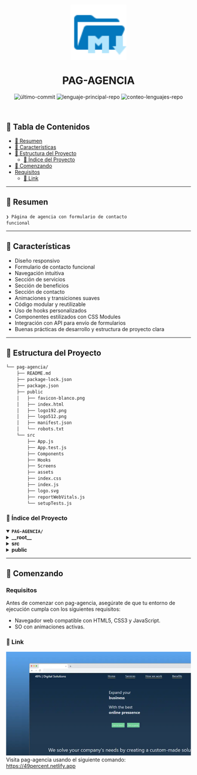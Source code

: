<p align="center">
    <img src="https://raw.githubusercontent.com/PKief/vscode-material-icon-theme/ec559a9f6bfd399b82bb44393651661b08aaf7ba/icons/folder-markdown-open.svg" align="center" width="30%">
</p>
<p align="center"><h1 align="center">PAG-AGENCIA</h1></p>
<p align="center">
</p>
<p align="center">
    <img src="https://img.shields.io/github/last-commit/fergone03/pag-agencia?style=default&logo=git&logoColor=white&color=223951" alt="último-commit">
    <img src="https://img.shields.io/github/languages/top/fergone03/pag-agencia?style=default&color=223951" alt="lenguaje-principal-repo">
    <img src="https://img.shields.io/github/languages/count/fergone03/pag-agencia?style=default&color=223951" alt="conteo-lenguajes-repo">
</p>
<br>

## 🔗 Tabla de Contenidos

- [📍 Resumen](#-resumen)
- [👾 Características](#-características)
- [📁 Estructura del Proyecto](#-estructura-del-proyecto)
  - [📂 Índice del Proyecto](#-índice-del-proyecto)
- [🚀 Comenzando](#-comenzando)
- [Requisitos](#requisitos)
  - [🤖 Link](#-link)

---

## 📍 Resumen

<code>❯ Página de agencia con formulario de contacto funcional</code> 

---

## 👾 Características

- Diseño responsivo
- Formulario de contacto funcional
- Navegación intuitiva
- Sección de servicios
- Sección de beneficios
- Sección de contacto
- Animaciones y transiciones suaves
- Código modular y reutilizable
- Uso de hooks personalizados
- Componentes estilizados con CSS Modules
- Integración con API para envío de formularios
- Buenas prácticas de desarrollo y estructura de proyecto clara

---

## 📁 Estructura del Proyecto

```sh
└── pag-agencia/
    ├── README.md
    ├── package-lock.json
    ├── package.json
    ├── public
    │   ├── favicon-blanco.png
    │   ├── index.html
    │   ├── logo192.png
    │   ├── logo512.png
    │   ├── manifest.json
    │   └── robots.txt
    └── src
        ├── App.js
        ├── App.test.js
        ├── Components
        ├── Hooks
        ├── Screens
        ├── assets
        ├── index.css
        ├── index.js
        ├── logo.svg
        ├── reportWebVitals.js
        └── setupTests.js
```


### 📂 Índice del Proyecto
<details open>
    <summary><b><code>PAG-AGENCIA/</code></b></summary>
    <details> <!-- __root__ Submodule -->
        <summary><b>__root__</b></summary>
        <blockquote>
            <table>
            <tr>
                <td><b><a href='https://github.com/fergone03/pag-agencia/blob/master/package-lock.json'>package-lock.json</a></b></td>
                <td><code>Archivo de bloqueo de dependencias</code></td>
            </tr>
            <tr>
                <td><b><a href='https://github.com/fergone03/pag-agencia/blob/master/package.json'>package.json</a></b></td>
                <td><code>Archivo de configuración del proyecto</code></td>
            </tr>
            </table>
        </blockquote>
    </details>
    <details> <!-- src Submodule -->
        <summary><b>src</b></summary>
        <blockquote>
            <table>
            <tr>
                <td><b><a href='https://github.com/fergone03/pag-agencia/blob/master/src/index.css'>index.css</a></b></td>
                <td><code>Estilos globales de la aplicación</code></td>
            </tr>
            <tr>
                <td><b><a href='https://github.com/fergone03/pag-agencia/blob/master/src/App.test.js'>App.test.js</a></b></td>
                <td><code>Pruebas unitarias para App</code></td>
            </tr>
            <tr>
                <td><b><a href='https://github.com/fergone03/pag-agencia/blob/master/src/setupTests.js'>setupTests.js</a></b></td>
                <td><code>Configuración de pruebas</code></td>
            </tr>
            <tr>
                <td><b><a href='https://github.com/fergone03/pag-agencia/blob/master/src/App.js'>App.js</a></b></td>
                <td><code>Componente principal de la aplicación</code></td>
            </tr>
            <tr>
                <td><b><a href='https://github.com/fergone03/pag-agencia/blob/master/src/reportWebVitals.js'>reportWebVitals.js</a></b></td>
                <td><code>Reporte de métricas de rendimiento</code></td>
            </tr>
            <tr>
                <td><b><a href='https://github.com/fergone03/pag-agencia/blob/master/src/index.js'>index.js</a></b></td>
                <td><code>Punto de entrada de la aplicación</code></td>
            </tr>
            </table>
            <details>
                <summary><b>Componentes</b></summary>
                <blockquote>
                    <table>
                    <tr>
                        <td><b><a href='https://github.com/fergone03/pag-agencia/blob/master/src/Components/Step.js'>Step.js</a></b></td>
                        <td><code>Componente de paso</code></td>
                    </tr>
                    <tr>
                        <td><b><a href='https://github.com/fergone03/pag-agencia/blob/master/src/Components/NavBar.js'>NavBar.js</a></b></td>
                        <td><code>Componente de barra de navegación</code></td>
                    </tr>
                    <tr>
                        <td><b><a href='https://github.com/fergone03/pag-agencia/blob/master/src/Components/NavBar.module.css'>NavBar.module.css</a></b></td>
                        <td><code>Estilos para NavBar</code></td>
                    </tr>
                    <tr>
                        <td><b><a href='https://github.com/fergone03/pag-agencia/blob/master/src/Components/Step.module.css'>Step.module.css</a></b></td>
                        <td><code>Estilos para Step</code></td>
                    </tr>
                    </table>
                </blockquote>
            </details>
            <details>
                <summary><b>Hooks</b></summary>
                <blockquote>
                    <table>
                    <tr>
                        <td><b><a href='https://github.com/fergone03/pag-agencia/blob/master/src/Hooks/scrollPosition.js'>scrollPosition.js</a></b></td>
                        <td><code>Hook para posición de scroll</code></td>
                    </tr>
                    </table>
                </blockquote>
            </details>
            <details>
                <summary><b>Pantallas</b></summary>
                <blockquote>
                    <table>
                    <tr>
                        <td><b><a href='https://github.com/fergone03/pag-agencia/blob/master/src/Screens/Home.module.css'>Home.module.css</a></b></td>
                        <td><code>Estilos para Home</code></td>
                    </tr>
                    <tr>
                        <td><b><a href='https://github.com/fergone03/pag-agencia/blob/master/src/Screens/Benefits.js'>Benefits.js</a></b></td>
                        <td><code>Componente de beneficios</code></td>
                    </tr>
                    <tr>
                        <td><b><a href='https://github.com/fergone03/pag-agencia/blob/master/src/Screens/Contact.js'>Contact.js</a></b></td>
                        <td><code>Componente de contacto</code></td>
                    </tr>
                    <tr>
                        <td><b><a href='https://github.com/fergone03/pag-agencia/blob/master/src/Screens/Home.js'>Home.js</a></b></td>
                        <td><code>Componente de inicio</code></td>
                    </tr>
                    <tr>
                        <td><b><a href='https://github.com/fergone03/pag-agencia/blob/master/src/Screens/Services.module.css'>Services.module.css</a></b></td>
                        <td><code>Estilos para Services</code></td>
                    </tr>
                    <tr>
                        <td><b><a href='https://github.com/fergone03/pag-agencia/blob/master/src/Screens/Contact.module.css'>Contact.module.css</a></b></td>
                        <td><code>Estilos para Contact</code></td>
                    </tr>
                    <tr>
                        <td><b><a href='https://github.com/fergone03/pag-agencia/blob/master/src/Screens/HowWeWork.js'>HowWeWork.js</a></b></td>
                        <td><code>Componente de cómo trabajamos</code></td>
                    </tr>
                    <tr>
                        <td><b><a href='https://github.com/fergone03/pag-agencia/blob/master/src/Screens/Services.js'>Services.js</a></b></td>
                        <td><code>Componente de servicios</code></td>
                    </tr>
                    <tr>
                        <td><b><a href='https://github.com/fergone03/pag-agencia/blob/master/src/Screens/HowWeWork.module.css'>HowWeWork.module.css</a></b></td>
                        <td><code>Estilos para HowWeWork</code></td>
                    </tr>
                    <tr>
                        <td><b><a href='https://github.com/fergone03/pag-agencia/blob/master/src/Screens/Benefits.module.css'>Benefits.module.css</a></b></td>
                        <td><code>Estilos para Benefits</code></td>
                    </tr>
                    </table>
                </blockquote>
            </details>
        </blockquote>
    </details>
    <details> <!-- public Submodule -->
        <summary><b>public</b></summary>
        <blockquote>
            <table>
            <tr>
                <td><b><a href='https://github.com/fergone03/pag-agencia/blob/master/public/index.html'>index.html</a></b></td>
                <td><code>Archivo HTML principal</code></td>
            </tr>
            <tr>
                <td><b><a href='https://github.com/fergone03/pag-agencia/blob/master/public/manifest.json'>manifest.json</a></b></td>
                <td><code>Archivo de manifiesto de la aplicación</code></td>
            </tr>
            <tr>
                <td><b><a href='https://github.com/fergone03/pag-agencia/blob/master/public/robots.txt'>robots.txt</a></b></td>
            </tr>
            </table>
        </blockquote>
    </details>
</details>

---
## 🚀 Comenzando

### Requisitos

Antes de comenzar con pag-agencia, asegúrate de que tu entorno de ejecución cumpla con los siguientes requisitos:

- Navegador web compatible con HTML5, CSS3 y JavaScript.
- SO con animaciones activas.

### 🤖 Link
![Imagen de la demo](public/svgl.webp)
Visita pag-agencia usando el siguiente comando:
https://49percent.netlify.app 
